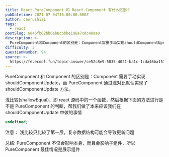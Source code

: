 ```yaml
---
title: React.PureComponent 和 React.Component 有什么区别？
pubDatetime: 2021-07-04T16:00:00.000Z
author: caorushizi
tags:
  - react
postSlug: 6846fb62bb6ab8cbbbe106a7cdc48aa0
description: >-
  PureComponent和Component的区别是：Component需要手动实现shouldComponentUpdate，而PureComponent通过浅对比默认实现了shouldCompo
difficulty: 3
questionNumber: 94
source: >-
  https://fe.ecool.fun/topic-answer/ce52c8e9-5835-4021-ba1c-1cda46ba1578?orderBy=updateTime&order=desc&tagId=13
---
```


PureComponent 和 Component 的区别是：Component 需要手动实现 shouldComponentUpdate，而 PureComponent 通过浅对比默认实现了 shouldComponentUpdate 方法。

浅比较(shallowEqual)，即 react 源码中的一个函数，然后根据下面的方法进行是不是 PureComponent 的判断，帮我们做了本来应该我们在 shouldComponentUpdate 中做的事情

```typescript
undefined;
```

注意： 浅比较只比较了第一层，复杂数据结构可能会导致更新问题

总结: PureComponent 不仅会影响本身，而且会影响子组件，所以 PureComponent 最佳情况是展示组件
